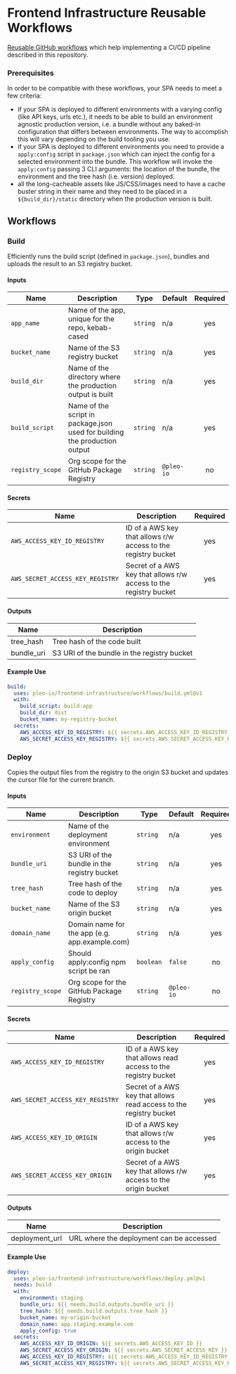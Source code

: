 # Frontend Infrastructure Reusable Workflows

[Reusable GitHub workflows](https://docs.github.com/en/actions/using-workflows/reusing-workflows)
which help implementing a CI/CD pipeline described in this repository.

### Prerequisites

In order to be compatible with these workflows, your SPA needs to meet a few
criteria:

- if your SPA is deployed to different environments with a varying config (like
  API keys, urls etc.), it needs to be able to build an environment agnostic
  production version, i.e. a bundle without any baked-in configuration that
  differs between environments. The way to accomplish this will vary depending
  on the build tooling you use.
- if your SPA is deployed to different environments you need to provide a
  `apply:config` script in `package.json` which can inject the config for a
  selected environment into the bundle. This workflow will invoke the
  `apply:config` passing 3 CLI arguments: the location of the bundle, the
  environment and the tree hash (i.e. version) deployed.
- all the long-cacheable assets like JS/CSS/images need to have a cache buster
  string in their name and they need to be placed in a `${build_dir}/static`
  directory when the production version is built.

## Workflows

### Build

Efficiently runs the build script (defined in `package.json`), bundles and
uploads the result to an S3 registry bucket.

#### Inputs

| Name             | Description                                                                | Type     | Default    | Required |
| ---------------- | -------------------------------------------------------------------------- | -------- | ---------- | :------: |
| `app_name`       | Name of the app, unique for the repo, kebab-cased                          | `string` | n/a        |   yes    |
| `bucket_name`    | Name of the S3 registry bucket                                             | `string` | n/a        |   yes    |
| `build_dir`      | Name of the directory where the production output is built                 | `string` | n/a        |   yes    |
| `build_script`   | Name of the script in package.json used for building the production output | `string` | n/a        |   yes    |
| `registry_scope` | Org scope for the GitHub Package Registry                                  | `string` | `@pleo-io` |    no    |

#### Secrets

| Name                             | Description                                                       | Required |
| -------------------------------- | ----------------------------------------------------------------- | :------: |
| `AWS_ACCESS_KEY_ID_REGISTRY`     | ID of a AWS key that allows r/w access to the registry bucket     |   yes    |
| `AWS_SECRET_ACCESS_KEY_REGISTRY` | Secret of a AWS key that allows r/w access to the registry bucket |   yes    |

#### Outputs

| Name       | Description                                 |
| ---------- | ------------------------------------------- |
| tree_hash  | Tree hash of the code built                 |
| bundle_uri | S3 URI of the bundle in the registry bucket |

#### Example Use

```yml
build:
  uses: pleo-io/frontend-infrastructure/workflows/build.yml@v1
  with:
    build_script: build:app
    build_dir: dist
    bucket_name: my-registry-bucket
  secrets:
    AWS_ACCESS_KEY_ID_REGISTRY: ${{ secrets.AWS_ACCESS_KEY_ID_REGISTRY }}
    AWS_SECRET_ACCESS_KEY_REGISTRY: ${{ secrets.AWS_SECRET_ACCESS_KEY_REGISTRY }}
```

### Deploy

Copies the output files from the registry to the origin S3 bucket and updates
the cursor file for the current branch.

#### Inputs

| Name             | Description                                    | Type      | Default    | Required |
| ---------------- | ---------------------------------------------- | --------- | ---------- | :------: |
| `environment`    | Name of the deployment environment             | `string`  | n/a        |   yes    |
| `bundle_uri`     | S3 URI of the bundle in the registry bucket    | `string`  | n/a        |   yes    |
| `tree_hash`      | Tree hash of the code to deploy                | `string`  | n/a        |   yes    |
| `bucket_name`    | Name of the S3 origin bucket                   | `string`  | n/a        |   yes    |
| `domain_name`    | Domain name for the app (e.g. app.example.com) | `string`  | n/a        |   yes    |
| `apply_config`   | Should apply:config npm script be ran          | `boolean` | `false`    |    no    |
| `registry_scope` | Org scope for the GitHub Package Registry      | `string`  | `@pleo-io` |    no    |

#### Secrets

| Name                             | Description                                                        | Required |
| -------------------------------- | ------------------------------------------------------------------ | :------: |
| `AWS_ACCESS_KEY_ID_REGISTRY`     | ID of a AWS key that allows read access to the registry bucket     |   yes    |
| `AWS_SECRET_ACCESS_KEY_REGISTRY` | Secret of a AWS key that allows read access to the registry bucket |   yes    |
| `AWS_ACCESS_KEY_ID_ORIGIN`       | ID of a AWS key that allows r/w access to the origin bucket        |   yes    |
| `AWS_SECRET_ACCESS_KEY_ORIGIN`   | Secret of a AWS key that allows r/w access to the origin bucket    |   yes    |

#### Outputs

| Name           | Description                              |
| -------------- | ---------------------------------------- |
| deployment_url | URL where the deployment can be accessed |

#### Example Use

```yml
deploy:
  uses: pleo-io/frontend-infrastructure/workflows/deploy.yml@v1
  needs: build
  with:
    environment: staging
    bundle_uri: ${{ needs.build.outputs.bundle_uri }}
    tree_hash: ${{ needs.build.outputs.tree_hash }}
    bucket_name: my-origin-bucket
    domain_name: app.staging.example.com
    apply_config: true
  secrets:
    AWS_ACCESS_KEY_ID_ORIGIN: ${{ secrets.AWS_ACCESS_KEY_ID }}
    AWS_SECRET_ACCESS_KEY_ORIGIN: ${{ secrets.AWS_SECRET_ACCESS_KEY }}
    AWS_ACCESS_KEY_ID_REGISTRY: ${{ secrets.AWS_ACCESS_KEY_ID_REGISTRY }}
    AWS_SECRET_ACCESS_KEY_REGISTRY: ${{ secrets.AWS_SECRET_ACCESS_KEY_REGISTRY }}
```
